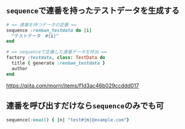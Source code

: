 ## ```sequence```で連番を持ったテストデータを生成する

```Ruby
# == 連番を持つデータの定義 ==
sequence :renban_testdata do |i|
  "テストデータ　#{i}"
end

# == sequenceで定義した連番データを呼出 ==
factory :testdata, class: TestData do
  title { generate :renban_testdata }
  author
end
```
https://qiita.com/morrr/items/f1d3ac46b029ccddd017

## 連番を呼び出すだけなら```sequence```のみでも可

```Ruby
sequence(:email) { |n| "test#{n}@example.com"}


```

